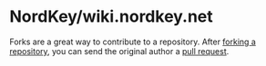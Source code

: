 # NordKey/wiki.nordkey.net

Forks are a great way to contribute to a repository. After [forking a repository](https://docs.github.com/articles/fork-a-repo), you can send the original author a [pull request](https://docs.github.com/articles/using-pull-requests).

